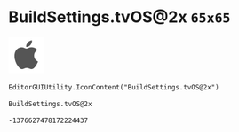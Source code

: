 # BuildSettings.tvOS@2x `65x65`
<img src="/img/BuildSettings.tvOS@2x.png" width=65 height=65>

``` CSharp
EditorGUIUtility.IconContent("BuildSettings.tvOS@2x")
```
```
BuildSettings.tvOS@2x
```
```
-1376627478172224437
```
